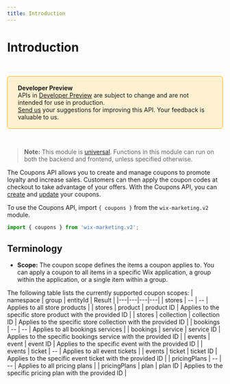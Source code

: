 ```yaml
---
title: Introduction
---
```


# Introduction
&nbsp;

<div style="background-color: #FEF1D1; padding: 18px 24px; border-radius: 6px; border: 1px solid #FDB10C; box-sizing: border-box; display: inline-block">
    <b>Developer Preview</b>
    <br/>
    <span>APIs in <a href="https://www.wix.com/velo/reference/api-overview/developer-preview">Developer Preview</a> are subject to change and are not intended for use in production.<br/><a href="mailto:velo-preview-feedback@wix.com">Send us</a> your suggestions for improving this API. Your feedback is valuable to us.</span>
</div>  

&nbsp;
> **Note:**
> This module is [universal](/api-overview/api-versions#universal-modules). Functions in this module can run on both the backend and frontend, unless specified otherwise.

The Coupons API allows you to create and manage coupons to promote loyalty and increase sales. Customers can then apply the coupon codes at checkout to take advantage of your offers. With the Coupons API, you can [create](#createcoupon) and [update](#updatecoupon) your coupons.  

To use the Coupons API, import `{ coupons }` from the `wix-marketing.v2` module. 

```javascript
import { coupons } from 'wix-marketing.v2';
```

## Terminology

- **Scope:** The coupon scope defines the items a coupon applies to. You can apply a coupon to all items in a specific Wix application, a group within the application, or a single item within a group.  

The following table lists the currently supported coupon scopes:
| namespace | group | entityId | Result |
|---|---|---|---|
| stores | -- | -- | Applies to all store products |
| stores | product | product ID | Applies to the specific store product with the provided ID |
| stores | collection | collection ID | Applies to the specific store collection with the provided ID |
| bookings | -- | -- | Applies to all bookings services |
| bookings | service | service ID | Applies to the specific bookings service with the provided ID |
| events | event | event ID | Applies to the specific event with the provided ID |
| events | ticket | -- | Applies to all event tickets |
| events | ticket | ticket ID | Applies to the specific event ticket with the provided ID |
| pricingPlans | -- | -- | Applies to all pricing plans |
| pricingPlans | plan | plan ID | Applies to the specific pricing plan with the provided ID |
